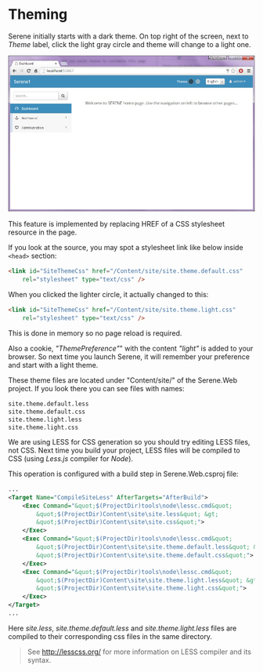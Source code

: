 # Theming

Serene initially starts with a dark theme. On top right of the screen, next to *Theme* label, click the light gray circle and theme will change to a light one.

![Serene Dashboard Light](img/serene_dashboard_light.jpg?v2)

This feature is implemented by replacing HREF of a CSS stylesheet resource in the page.

If you look at the source, you may spot a stylesheet link like below inside `<head>` section:

```html
<link id="SiteThemeCss" href="/Content/site/site.theme.default.css"
    rel="stylesheet" type="text/css" />
```

When you clicked the lighter circle, it actually changed to this:

```html
<link id="SiteThemeCss" href="/Content/site/site.theme.light.css"
    rel="stylesheet" type="text/css" />
```

This is done in memory so no page reload is required.

Also a cookie, *"ThemePreference"*" with the content *"light"* is added to your browser. So next time you launch Serene, it will remember your preference and start with a light theme.

These theme files are located under "Content/site/" of the Serene.Web project. If you look there you can see files with names:

```
site.theme.default.less
site.theme.default.css
site.theme.light.less
site.theme.light.css
```

We are using LESS for CSS generation so you should try editing LESS files, not CSS. Next time you build your project, LESS files will be compiled to CSS (using *Less.js* compiler for *Node*).

This operation is configured with a build step in Serene.Web.csproj file:

```xml
...
<Target Name="CompileSiteLess" AfterTargets="AfterBuild">
    <Exec Command="&quot;$(ProjectDir)tools\node\lessc.cmd&quot;
        &quot;$(ProjectDir)Content\site\site.less&quot; &gt;
        &quot;$(ProjectDir)Content\site\site.css&quot;">
    </Exec>
    <Exec Command="&quot;$(ProjectDir)tools\node\lessc.cmd&quot;
        &quot;$(ProjectDir)Content\site\site.theme.default.less&quot; &gt;
        &quot;$(ProjectDir)Content\site\site.theme.default.css&quot;">
    </Exec>
    <Exec Command="&quot;$(ProjectDir)tools\node\lessc.cmd&quot;
        &quot;$(ProjectDir)Content\site\site.theme.light.less&quot; &gt;
        &quot;$(ProjectDir)Content\site\site.theme.light.css&quot;">
    </Exec>
</Target>
...
```

Here *site.less*, *site.theme.default.less* and *site.theme.light.less* files are compiled to their corresponding css files in the same directory.

> See http://lesscss.org/ for more information on LESS compiler and its syntax.
